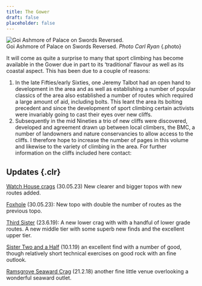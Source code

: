```yaml
---
title: The Gower
draft: false
placeholder: false
---
```




![Goi Ashmore of Palace on Swords Reversed.](/img/south-wales/the-gower/Swords1.jpg)  
Goi Ashmore of Palace on Swords Reversed. _Photo Carl Ryan_
{.photo}

It will come as quite a surprise to many that sport climbing has become available in the Gower due in part to its ‘traditional’ flavour as well as its coastal aspect. This has been due to a couple of reasons:

1.  In the late Fifties/early Sixties, one Jeremy Talbot had an open hand to development in the area and as well as establishing a number of popular classics of the area also established a number of routes which required a large amount of aid, including bolts. This leant the area its bolting precedent and since the development of sport climbing certain activists were invariably going to cast their eyes over new cliffs.
2.  Subsequently in the mid Nineties a trio of new cliffs were discovered, developed and agreement drawn up between local climbers, the BMC, a number of landowners and nature conservancies to allow access to the cliffs. I therefore hope to increase the number of pages in this volume and likewise to the variety of climbing in the area. For further information on the cliffs included here contact:

## Updates {.clr}

[Watch House crags](watch-house-crag/) (30.05.23) New clearer and bigger topos with new routes added.

[Foxhole](foxhole/) (30.05.23): New topo with double the number of routes as the previous topo.

[Third Sister](ramsgrove/third-sister/) (23.6.19): A new lower crag with with a handful of lower grade routes. A new middle tier with some superb new finds and the excellent upper tier.

[Sister Two and a Half](ramsgrove/two-and-a-half-sister/) (10.1.19) an excellent find with a number of good, though relatively short technical exercises on good rock with an fine outlook.

[Ramsgrove Seaward Crag](ramsgrove/ramsgrove-seaward-crag/) (21.2.18) another fine little venue overlooking a wonderful seaward outlet.
